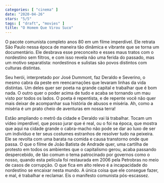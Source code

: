 ```yaml
---
categories: [ "cinema" ]
date: "2020-04-26"
stars: "5/5"
tags: [ "draft", "movies" ]
title: "O Homem Que Virou Suco"
---
```

O pacote comunista completo anos 80 em um filme imperdível. Ele retrata
São Paulo nessa época de maneira tão dinâmica e vibrante que se torna
um documentário. Ele desbrava esse preconceito e esses maus tratos com
o nordestino sem filtros, e com isso revela não uma ferida do passado,
mas um motivo separatista: nordestinos e sulistas são povos distintos
com culturas distintas.

Seu herói, interpretado por José Dummont, faz Deraldo e Severino,
o mesmo cabra da peste em reencarnações que levaram linhas da vida
distintas. Um deles quer ser poeta na grande capital e trabalhar que é
bom nada. O outro quer o poder acima de tudo e acaba se tornando um mau
visto por todos os lados. O poeta é repentista, e de repente você não
quer mais deixar de acompanhar sua história de abusos e miséria. Ah,
como a miséria é um prato cheio de aventuras em nossa terra!

Estão ampliando o metrô da cidade e Deraldo vai lá trabalhar. Tocam um
vídeo imperdível, que posso jurar que é real, ou o foi na época, que
mostra que aqui na cidade grande o cabra-macho não pode se dar ao luxo
de ser um indivíduo e ter seus costumes estranhos de resolver tudo na
peixeira. Ele se revolta com uma barata na comida e causa transtorno onde
que passa. O que o filme de João Batista de Andrade quer, uma cartilha
de protesto em todos os ambientes que o capitalismo gerou, acaba passando
despercebido, de tão comum o tema patrocinado por governos como o nosso,
quando esta película foi restaurada em 2006 pela Petrobras no meio
de casos de corrupção. O que fica em alto relevo é a incapacidade do
nordestino se encaixar nesta mundo. A única coisa que ele consegue fazer,
e mal, é trabalhar e reclamar. Eis o manifesto comunista pós-escassez.
